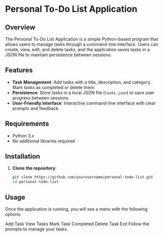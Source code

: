 # Personal To-Do List Application

## Overview
The Personal To-Do List Application is a simple Python-based program that allows users to manage tasks through a command-line interface. Users can create, view, edit, and delete tasks, and the application saves tasks in a JSON file to maintain persistence between sessions.

## Features
- **Task Management**: Add tasks with a title, description, and category. Mark tasks as completed or delete them.
- **Persistence**: Store tasks in a local JSON file (`tasks.json`) to save user progress between sessions.
- **User-Friendly Interface**: Interactive command-line interface with clear prompts and feedback.

## Requirements
- Python 3.x
- No additional libraries required

## Installation
1. **Clone the repository**:
   ```bash
   git clone https://github.com/yourusername/personal-todo-list.git
   cd personal-todo-list
##   Usage
Once the application is running, you will see a menu with the following options:

Add Task
View Tasks
Mark Task Completed
Delete Task
Exit
Follow the prompts to manage your tasks.
